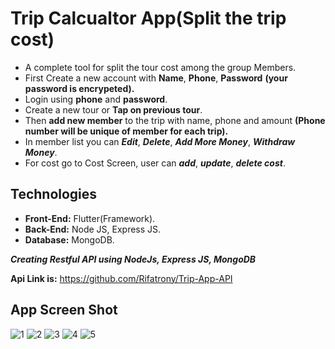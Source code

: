 # Trip Calcualtor App(Split the trip cost)

* A complete tool for split the tour cost among the group Members.
* First Create a new account with **Name**, **Phone**, **Password** **(your password is encrypeted).**
* Login using **phone** and **password**.
* Create a new tour or **Tap on previous tour**.
* Then **add new member** to the trip with name, phone and amount **(Phone number will be unique of member for each trip).**
* In member list you can **_Edit_**, **_Delete_**, **_Add More Money_**, **_Withdraw Money_**.
* For cost go to Cost Screen, user can **_add_**, **_update_**, **_delete cost_**.

## Technologies
- **Front-End:** Flutter(Framework).
- **Back-End:** Node JS, Express JS.
-  **Database:** MongoDB.

**_Creating Restful API using NodeJs, Express JS, MongoDB_**

**Api Link is:** https://github.com/Rifatrony/Trip-App-API


## App Screen Shot
![1](https://github.com/Rifatrony/Travel-APP/assets/86152070/5ea71bb9-7063-4fc2-95f9-5d03eb4be6f3)
![2](https://github.com/Rifatrony/Travel-APP/assets/86152070/f10b8ba6-eb29-4e43-a4d6-6ec6d2e41913)
![3](https://github.com/Rifatrony/Travel-APP/assets/86152070/55bf48f7-f544-43af-a3f3-6d3ce69d77c0)
![4](https://github.com/Rifatrony/Travel-APP/assets/86152070/41888bc6-d1e0-411f-b8d7-f512c5b538d9)
![5](https://github.com/Rifatrony/Travel-APP/assets/86152070/64822426-5265-4c95-8373-3575751d2f8c)
